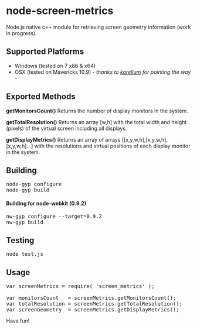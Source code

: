 node-screen-metrics
===================

Node.js native c++ module for retrieving screen geometry information (work in progress).

<h2>Supported Platforms</h2>

<ul>
  <li>Windows (tested on 7 x86 & x64)</li>
  <li>OSX (tested on Mavericks 10.9)  <i>- thanks to <a target="_blank" href="https://github.com/karelium">karelium</a> for pointing the way - </i></li>
</ul>

<h2>Exported Methods</h2>

<b>getMonitorsCount()</b> 
Returns the number of display monitors in the system.


<b>getTotalResolution()</b> 
Returns an array [w,h] with the total width and height (pixels) of the virtual screen including all displays.


<b>getDisplayMetrics()</b> 
Returns an array of arrays [[x,y,w,h],[x,y,w,h],[x,y,w,h]...] with the resolutions and virtual positions of each display monitor in the system.


<h2>Building</h2>

<pre>
node-gyp configure
node-gyp build
</pre>

<h4>Building for node-webkit (0.9.2)</h4>

<pre>
nw-gyp configure --target=0.9.2
nw-gyp build
</pre>

<h2>Testing</h2>

<pre>
node test.js
</pre>

<h2>Usage</h2>

<pre>
var screenMetrics = require( 'screen_metrics' );
  
var monitorsCount   = screenMetrics.getMonitorsCount();
var totalResolution = screenMetrics.getTotalResolution();
var screenGeometry  = screenMetrics.getDisplayMetrics();
</pre>

Have fun!

